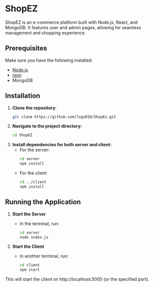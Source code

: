 # ShopEZ

ShopEZ is an e-commerce platform built with Node.js, React, and MongoDB. It features user and admin pages, allowing for seamless management and shopping experience.

## Prerequisites

Make sure you have the following installed:
- [Node.js](https://nodejs.org/)
- [npm](https://www.npmjs.com/)
- MongoDB

## Installation

1. **Clone the repository**:
   ```bash
   git clone https://github.com/logu810/ShopEz.git

2. **Navigate to the project directory:**
    ```bash
    cd ShopEZ
3. **Install dependencies for both server and client:**
    - For the server:
        ```bash
        cd server
        npm install
    - For the client:
        ```bash
        cd ../client
        npm install
## Running the Application
1. **Start the Server**
    - In the terminal, run:
    
      ```bash
      cd server
      node index.js
2. **Start the Client**
    - In another terminal, run:
    
      ```bash
      cd client
      npm start
      
This will start the client on http://localhost:3000 (or the specified port).
